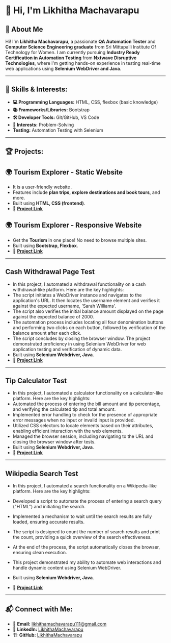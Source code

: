 # 👋 Hi, I'm **Likhitha Machavarapu**

## 📌 About Me
Hi! I'm **Likhitha Machavarapu**, a passionate **QA Automation Tester** and **Computer Science Engineering graduate** from Sri Mittapalli Institute Of Technology for Women.
I am currently pursuing **Industry Ready Certification in Automation Testing** from **Nxtwave Disruptive Technologies**, where I'm getting hands-on experience in testing real-time web applications using **Selenium WebDriver and Java**.

---
## 🚀 Skills & Interests:

- **💻 Programming Languages:** HTML, CSS, flexbox (basic knowledge)  
- **📚 Frameworks/Libraries:** Bootstrap    
- **🛠️ Developer Tools:** Git/GitHub, VS Code 
- **🎯 Interests:** Problem-Solving
- **Testing:** Automation Testing with Selenium

---
## 🏆 Projects:

## 🌍 Tourism Explorer - Static Website
- It is a user-friendly website .
- Features include **plan trips, explore destinations and book tours**, and more.
- Built using **HTML, CSS (frontend)**.
- 🔗 **[Project Link](https://github.com/LikhithaMachavarapu11/Static-Website.git)**

## 🌍 Tourism Explorer - Responsive Website
- Get the **Tourism** in one place! No need to browse multiple sites.
- Built using **Bootstrap, Flexbox**.
- 🔗 **[Project Link](https://github.com/LikhithaMachavarapu11/Responsive-Website.git)**

---

##  Cash Withdrawal Page Test
- In this project, I automated a withdrawal functionality on a cash withdrawal-like platform. Here are the key highlights: 
- The script initiates a WebDriver instance and navigates to the application's URL. It then locates the username element and verifies it against the expected username, 'Sarah Williams'. 
- The script also verifies the initial balance amount displayed on the page against the expected balance of 2000. 
- The automation process includes locating all four denomination buttons and performing two clicks on each button, followed by verification of the balance amount after each click. 
- The script concludes by closing the browser window. The project demonstrated proficiency in using Selenium WebDriver for web application testing and verification of dynamic data. 
- Built using **Selenium Webdriver, Java**.
- 🔗 **[Project Link](https://github.com/LikhithaMachavarapu11/Cash-Withdrawal-Page-Test)**

---

##  Tip Calculator Test 
- In this project, I automated a calculator functionality on a calculator-like platform. Here are the key highlights: 
- Automated the process of entering the bill amount and tip percentage, and verifying the calculated tip and total amount. 
- Implemented error handling to check for the presence of appropriate error messages when no input or invalid input is provided. 
- Utilized CSS selectors to locate elements based on their attributes, enabling efficient interaction with the web elements. 
- Managed the browser session, including navigating to the URL and closing the browser window after tests. 
- Built using **Selenium Webdriver, Java**.
- 🔗 **[Project Link](https://github.com/LikhithaMachavarapu11/Tip-Calculator-Test)**

---

##  Wikipedia Search Test
- In this project, I automated a search functionality on a Wikipedia-like platform. Here are the key highlights: 
-	Developed a script to automate the process of entering a search query ("HTML") and initiating the search. 
-	Implemented a mechanism to wait until the search results are fully loaded, ensuring accurate results. 
-	The script is designed to count the number of search results and print the count, providing a quick overview of the search effectiveness. 
-	At the end of the process, the script automatically closes the browser, ensuring clean execution. 
-	This project demonstrated my ability to automate web interactions and handle dynamic content using Selenium WebDriver. 

- Built using **Selenium Webdriver, Java**.
- 🔗 **[Project Link](https://github.com/LikhithaMachavarapu11/Wikipedia-Search-Test)**

---

## 📬 Connect with Me:

- 📧 **Email:** likhithamachavarapu111@gmail.com  
- 💼 **LinkedIn:** [LikhithaMachavarapu](https://www.linkedin.com/in/likhitha111)  
- 🏗️ **GitHub:** [LikhithaMachavarapu](https://github.com/likhithamachavarapu11)  

